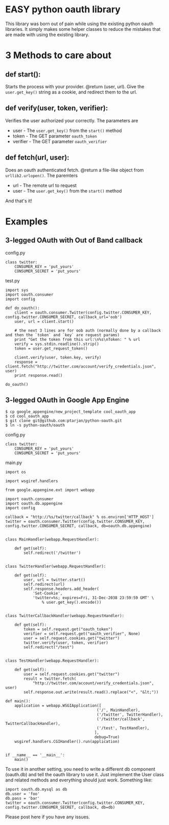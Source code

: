 # EASY python oauth library

This library was born out of pain while using the existing python oauth libraries. It simply makes some helper classes to reduce the mistakes that are made with using the existing library.

# 3 Methods to care about

## def start():

Starts the process with your provider. @return (user, url). Give the `user.get_key()` string as a cookie, and redirect them to the url.

## def verify(user, token, verifier):

Verifies the user authorized your correctly. The parameters are

* user - The `user.get_key()` from the `start()` method
* token - The GET parameter `oauth_token`
* verifier - The GET parameter `oauth_verifier`

## def fetch(url, user):

Does an oauth authenticated fetch. @return a file-like object from `urllib2.urlopen()`. The paremters

* url - The remote url to request
* user - The `user.get_key()` from the `start()` method

And that's it!

# Examples

## 3-legged OAuth with Out of Band callback

config.py
    
    class twitter:
        CONSUMER_KEY = 'put_yours'
        CONSUMER_SECRET = 'put_yours'

test.py

    import sys
    import oauth.consumer
    import config

    def do_oauth():
        client = oauth.consumer.Twitter(config.twitter.CONSUMER_KEY, config.twitter.CONSUMER_SECRET, callback_url='oob')
        user, url = client.start()

        # the next 3 lines are for oob auth (normally done by a callback and then the `token` and `key` are request params)
        print "Get the token from this url:\n%s\nToken: " % url
        verify = sys.stdin.readline().strip()
        token = user.get_request_token()

        client.verify(user, token.key, verify)
        response = client.fetch("http://twitter.com/account/verify_credentials.json", user)
        print response.read()

    do_oauth()

## 3-legged OAuth in Google App Engine

    $ cp google_appengine/new_project_template cool_oauth_app
    $ cd cool_oauth_app
    $ git clone git@github.com:ptarjan/python-oauth.git
    $ ln -s python-oauth/oauth

config.py
    
    class twitter:
        CONSUMER_KEY = 'put_yours'
        CONSUMER_SECRET = 'put_yours'

main.py

    import os

    import wsgiref.handlers

    from google.appengine.ext import webapp

    import oauth.consumer
    import oauth.db.appengine
    import config

    callback = "http://%s/twitter/callback" % os.environ['HTTP_HOST']
    twitter = oauth.consumer.Twitter(config.twitter.CONSUMER_KEY, config.twitter.CONSUMER_SECRET, callback, db=oauth.db.appengine)
    
    
    class MainHandler(webapp.RequestHandler):
        
        def get(self):
            self.redirect('/twitter')


    class TwitterHandler(webapp.RequestHandler):

        def get(self):
            user, url = twitter.start()
            self.redirect(url)
            self.response.headers.add_header(
                'Set-Cookie',
                'twitter=%s; expires=Fri, 31-Dec-2038 23:59:59 GMT' \
                    % user.get_key().encode())


    class TwitterCallbackHandler(webapp.RequestHandler):
        
        def get(self):
            token = self.request.get("oauth_token")
            verifier = self.request.get("oauth_verifier", None)
            user = self.request.cookies.get("twitter")
            twitter.verify(user, token, verifier)
            self.redirect("/test")


    class TestHandler(webapp.RequestHandler):

        def get(self):
            user = self.request.cookies.get("twitter")
            result = twitter.fetch(
                "http://twitter.com/account/verify_credentials.json", user)
            self.response.out.write(result.read().replace("<", "&lt;"))

    def main():
        application = webapp.WSGIApplication([
                                            ('/', MainHandler),
                                            ('/twitter', TwitterHandler),
                                            ('/twitter/callback', TwitterCallbackHandler),
                                            ('/test', TestHandler),
                                           ],
                                           debug=True)
        wsgiref.handlers.CGIHandler().run(application)


    if __name__ == '__main__':
        main()

To use it in another setting, you need to write a different db component (oauth.db) and tell the oauth library to use it. Just implement the User class and related methods and everything should just work. Something like:

    import oauth.db.mysql as db
    db.user = 'foo'
    db.pass = 'bar'
    twitter = oauth.consumer.Twitter(config.twitter.CONSUMER_KEY, config.twitter.CONSUMER_SECRET, callback, db=db)

Please post here if you have any issues.
